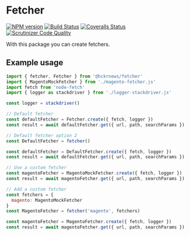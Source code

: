 # Fetcher

[![NPM version][npm-image]][npm-url] [![Build Status][travis-image]][travis-url] [![Coveralls Status][coveralls-image]][coveralls-url] [![Scrutinizer Code Quality][scrutinizer-image]][scrutinizer-url]

With this package you can create fetchers.

## Example usage

```javascript
import { fetcher, Fetcher } from '@hckrnews/fetcher'
import { MagentoMockFetcher } from './magento-fetcher.js'
import fetch from 'node-fetch'
import { logger as stackdriver } from './logger-stackdriver.js'

const logger = stackdriver()

// Default fetcher
const defaultFetcher = Fetcher.create({ fetch, logger })
const result = await defaultFetcher.get({ url, path, searchParams })

// Default fetcher option 2
const DefaultFetcher = fetcher()

const defaultFetcher = DefaultFetcher.create({ fetch, logger })
const result = await defaultFetcher.get({ url, path, searchParams })

// Use a custom fetcher
const magentoFetcher = MagentoMockFetcher.create({ fetch, logger })
const result = await magentoFetcher.get({ url, path, searchParams })

// Add a custom fetcher
const fetchers = {
  magento: MagentoMockFetcher
}
const MagentoFetcher = fetcher('magento', fetchers)

const magentoFetcher = MagentoFetcher.create({ fetch, logger })
const result = await magentoFetcher.get({ url, path, searchParams })
```

[npm-url]: https://www.npmjs.com/package/@hckrnews/fetcher
[npm-image]: https://img.shields.io/npm/v/@hckrnews/fetcher.svg
[travis-url]: https://app.travis-ci.com/hckrnews/fetcher
[travis-image]: https://app.travis-ci.com/hckrnews/fetcher.svg?branch=main
[coveralls-url]: https://coveralls.io/r/hckrnews/fetcher
[coveralls-image]: https://img.shields.io/coveralls/hckrnews/fetcher/main.svg
[scrutinizer-url]: https://scrutinizer-ci.com/g/hckrnews/fetcher/?branch=main
[scrutinizer-image]: https://scrutinizer-ci.com/g/hckrnews/fetcher/badges/quality-score.png?b=main

